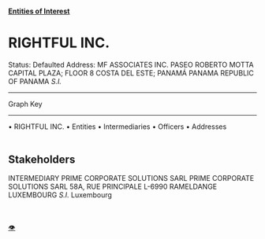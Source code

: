 #### [Entities of Interest](/list.html)
<link rel="stylesheet" type="text/css" href="../../assets/style.css">

<style>
body{background-image:url("http://eoi-graphs.s3-website-eu-west-1.amazonaws.com/RIGHTFUL_INC..png");background-repeat: no-repeat;background-size: contain;}
.markdown>p>span{background-color: white;}
</style>

# RIGHTFUL INC.
<span>Status: Defaulted
Address: MF ASSOCIATES INC. PASEO ROBERTO MOTTA CAPITAL PLAZA; FLOOR 8 COSTA DEL ESTE; PANAMÁ PANAMA REPUBLIC OF PANAMA *S.I.*
</span>

---



<div class="legend">
Graph Key
<hr>
<span class="focus">• RIGHTFUL INC.</span>
<span class="entity">• Entities</span>
<span class="intermediary">• Intermediaries</span>
<span class="officer">• Officers</span>
<span class="address">• Addresses</span>
</div><br>


## Stakeholders
<span>INTERMEDIARY
PRIME CORPORATE SOLUTIONS SARL
PRIME CORPORATE SOLUTIONS SARL 58A, RUE PRINCIPALE L-6990 RAMELDANGE LUXEMBOURG *S.I.*
Luxembourg
</span>


<br><br><a class="contribute_button" href="Readme.md">👁</a>